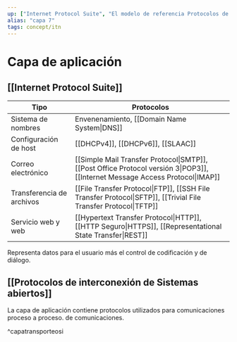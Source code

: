 ```yaml
---
up: ["Internet Protocol Suite", "El modelo de referencia Protocolos de interconexión de sistemas abiertosOSI"]
alias: "capa 7"
tags: concept/itn
---
```


# Capa de aplicación
## [[Internet Protocol Suite]]
| Tipo                      | Protocolos                                                                                                                    |
| ------------------------- | ----------------------------------------------------------------------------------------------------------------------------- |
| Sistema de nombres        | Envenenamiento, [[Domain Name System\|DNS]]                                                                                   |
| Configuración de host     | [[DHCPv4]], [[DHCPv6]], [[SLAAC]]                                                                                             |
| Correo electrónico        | [[Simple Mail Transfer Protocol\|SMTP]], [[Post Office Protocol versión 3\|POP3]], [[Internet Message Access Protocol\|IMAP]] |
| Transferencia de archivos | [[File Transfer Protocol\|FTP]], [[SSH File Transfer Protocol\|SFTP]], [[Trivial File Transfer Protocol\|TFTP]]               |
| Servicio web y web        | [[Hypertext Transfer Protocol\|HTTP]], [[HTTP Seguro\|HTTPS]], [[Representational State Transfer\|REST]]                      |

Representa datos para el usuario más el control de codificación y de diálogo.

## [[Protocolos de interconexión de Sistemas abiertos]]

La capa de aplicación contiene protocolos utilizados para comunicaciones proceso a proceso. de comunicaciones.

^capatransporteosi

